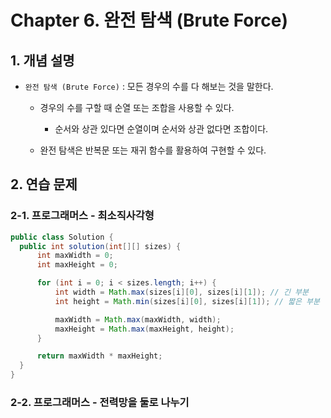 # Chapter 6. 완전 탐색 (Brute Force)

## 1. 개념 설명

* `완전 탐색 (Brute Force)` : 모든 경우의 수를 다 해보는 것을 말한다.

    * 경우의 수를 구할 때 순열 또는 조합을 사용할 수 있다.

        * 순서와 상관 있다면 순열이며 순서와 상관 없다면 조합이다.

    * 완전 탐색은 반복문 또는 재귀 함수를 활용하여 구현할 수 있다.

## 2. 연습 문제

### 2-1. 프로그래머스 - 최소직사각형

```java
public class Solution {
  public int solution(int[][] sizes) {
      int maxWidth = 0;
      int maxHeight = 0;

      for (int i = 0; i < sizes.length; i++) {
          int width = Math.max(sizes[i][0], sizes[i][1]); // 긴 부분
          int height = Math.min(sizes[i][0], sizes[i][1]); // 짧은 부분

          maxWidth = Math.max(maxWidth, width);
          maxHeight = Math.max(maxHeight, height);
      }

      return maxWidth * maxHeight;
  }
}
```

### 2-2. 프로그래머스 - 전력망을 둘로 나누기

```java

```

